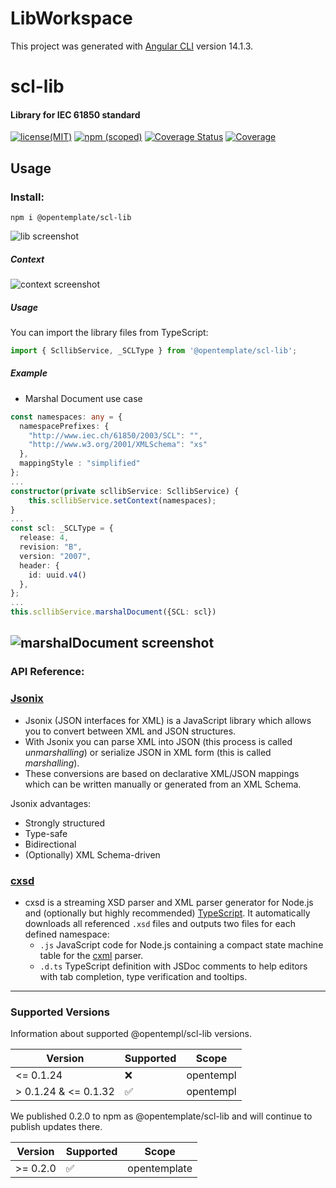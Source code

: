 # LibWorkspace

This project was generated with [Angular CLI](https://github.com/angular/angular-cli) version 14.1.3.

scl-lib
====

#### Library for IEC 61850 standard

[![license(MIT)](https://img.shields.io/npm/l/@opentemplate/scl-lib?color=%234B97FE&logo=opentemplate)](https://github.com/romdhanisam/open-template/blob/main/LICENSE)
[![npm (scoped)](https://img.shields.io/npm/v/@opentemplate/scl-lib?color=%234B97FE&logo=opentemplate)](https://www.npmjs.com/package/@opentemplate/scl-lib)
[![Coverage Status](https://codecov.io/github/romdhanisam/open-template/coverage.svg?branch=main)](https://codecov.io/github/romdhanisam/open-template?branch=main)
[![Coverage](https://sonarcloud.io/api/project_badges/measure?project=lib-opentemplate%3A%40opentemplate%2Fscl-lib&metric=coverage)](https://sonarcloud.io/summary/new_code?id=lib-opentemplate%3A%40opentemplate%2Fscl-lib)
<!-- [![FOSSA Status](https://app.fossa.com/api/projects/git%2Bgithub.com%2Fromdhanisam%2Flib.svg?type=shield)](https://app.fossa.com/projects/git%2Bgithub.com%2Fromdhanisam%2Flib?ref=badge_shield) -->

## Usage

### Install:
```
npm i @opentemplate/scl-lib
```

![lib screenshot](https://raw.githubusercontent.com/romdhanisam/open-template/v0.2.2/assets/img/lib-v0.2.0.png)
##### Context
![context screenshot](https://raw.githubusercontent.com/romdhanisam/open-template/v0.2.2/assets/img/demo/jsonix-context.png)

##### Usage
You can import the library files from TypeScript:

```TypeScript
import { ScllibService, _SCLType } from '@opentemplate/scl-lib';
```
##### Example
* Marshal Document use case
```TypeScript
const namespaces: any = {
  namespacePrefixes: {
    "http://www.iec.ch/61850/2003/SCL": "",
    "http://www.w3.org/2001/XMLSchema": "xs"
  },
  mappingStyle : "simplified"
};
...
constructor(private scllibService: ScllibService) {
    this.scllibService.setContext(namespaces);
}
...
const scl: _SCLType = {
  release: 4,
  revision: "B",
  version: "2007",
  header: {
    id: uuid.v4()
  },
};
...
this.scllibService.marshalDocument({SCL: scl})
```
![marshalDocument screenshot](https://raw.githubusercontent.com/romdhanisam/open-template/v0.2.2/assets/img/demo/marshall.png)
---- 
### API Reference:
### [Jsonix](https://github.com/highsource/jsonix)
* Jsonix (JSON interfaces for XML) is a JavaScript library which allows you to convert between XML and JSON structures.
* With Jsonix you can parse XML into JSON (this process is called _unmarshalling_) or serialize JSON in XML form (this is called _marshalling_).
* These conversions are based on declarative XML/JSON mappings which can be written manually or generated from an XML Schema.

Jsonix advantages:

* Strongly structured
* Type-safe
* Bidirectional
* (Optionally) XML Schema-driven

### [cxsd](https://www.npmjs.com/package/cxsd)

* cxsd is a streaming XSD parser and XML parser generator for Node.js and
  (optionally but highly recommended) [TypeScript](http://www.typescriptlang.org/).
  It automatically downloads all referenced `.xsd` files and outputs two files for each defined namespace:
  - `.js` JavaScript code for Node.js containing a compact state machine table for the [cxml](https://github.com/charto/cxml) parser.
  - `.d.ts` TypeScript definition with JSDoc comments to help editors with tab completion, type verification and tooltips.

---
### Supported Versions

Information about supported @opentempl/scl-lib versions.

| Version               | Supported             |  Scope        |
| -------               | ------------------    | -------       |
| <= 0.1.24              | :x:                   | opentempl     |
| > 0.1.24 & <= 0.1.32   | :white_check_mark:    | opentempl     |

We published 0.2.0 to npm as @opentemplate/scl-lib and will continue to publish updates there.

| Version               | Supported             |  Scope        |
| -------               | ------------------    | -------       |
| >= 0.2.0               | :white_check_mark:    | opentemplate  |
